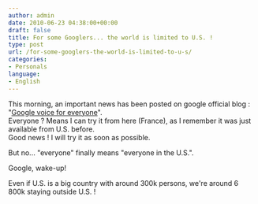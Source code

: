 ```yaml
---
author: admin
date: 2010-06-23 04:38:00+00:00
draft: false
title: For some Googlers... the world is limited to U.S. !
type: post
url: /for-some-googlers-the-world-is-limited-to-u-s/
categories:
- Personals
language:
- English
---
```


This morning, an important news has been posted on google official blog : "[Google voice for everyone](http://googleblog.blogspot.com/2010/06/google-voice-for-everyone.html?utm_source=feedburner&utm_medium=feed&utm_campaign=Feed:+blogspot/MKuf+(Official+Google+Blog))".  
Everyone ? Means I can try it from here (France), as I remember it was just available from U.S. before.  
Good news ! I will try it as soon as possible.  
  
But no... "everyone" finally means "everyone in the U.S.".  
  
Google, wake-up!  
  
Even if U.S. is a big country with around 300k persons, we're around 6 800k staying outside U.S. !
